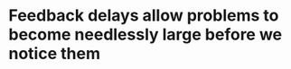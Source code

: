 # Feedback delays allow problems to become needlessly large before we notice them

<!-- #p2 -->

<!-- {BearID:3DF141EE-6465-43C5-9EA6-33AA09F604F2-288-000000041A45E586} -->
